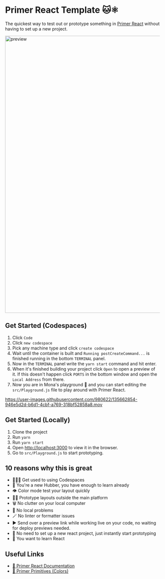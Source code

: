 # Primer React Template 🐱⚛️

The quickest way to test out or prototype something in [Primer React](https://primer.style/react/) without having to set up a new project.

<img width="902" alt="preview" src="https://user-images.githubusercontent.com/980622/133642956-9eba4d44-ce66-434f-afe0-a88be0104682.png">

## Get Started (Codespaces)

1. Click `Code`
2. Click `new codespace`
3. Pick any machine type and click `create codespace`
4. Wait until the container is built and `Running postCreateCommand...` is finished running in the bottom `TERMINAL` panel.
5. Now in the `TERMINAL` panel write the `yarn start` command and hit enter.
6. When it's finished building your project click `Open` to open a preview of it. If this doesn't happen click `PORTS` in the bottom window and open the `Local Address` from there.
7. Now you are in Mona's playground 🎉 and you can start editing the `src/Playground.js` file to play around with Primer React.

https://user-images.githubusercontent.com/980622/135662854-946e5d2d-b6d1-4cbf-a769-318bf52858a8.mov

## Get Started (Locally)

1. Clone the project
2. Run `yarn`
3. Run `yarn start`
4. Open [http://localhost:3000](http://localhost:3000) to view it in the browser.
5. Go to `src/Playground.js` to start prototyping.

## 10 reasons why this is great
- 🧑🏻‍💻 Get used to using Codespaces
- 🥺 You're a new Hubber, you have enough to learn already
- 👁 Color mode test your layout quickly
- 🧖‍♀️ Prototype layouts outside the main platform
- 🗑 No clutter on your local computer
- 🥴 No local problems
- 🪄 No linter or formatter issues
- ▶️ Send over a preview link while working live on your code, no waiting for deploy previews needed.
- 🚀 No need to set up a new react project, just instantly start prototyping
- 🧪 You want to learn React

## Useful Links
- [🧠 Primer React Documentation](https://primer.style/react/)
- [🌈 Primer Primitives (Colors)](https://primer.style/primitives/colors)
